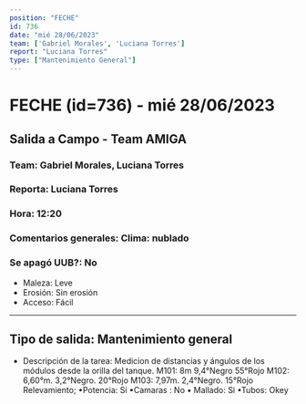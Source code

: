 ```yaml
---
position: "FECHE"
id: 736
date: "mié 28/06/2023"
team: ['Gabriel Morales', 'Luciana Torres']
report: "Luciana Torres"
type: ["Mantenimiento General"]
---
```


# FECHE (id=736) - mié 28/06/2023
## Salida a Campo - Team AMIGA
### Team: Gabriel Morales, Luciana Torres
### Reporta: Luciana Torres
### Hora: 12:20
### Comentarios generales: Clima: nublado
### Se apagó UUB?: No 
- Maleza: Leve
- Erosión: Sin erosión
- Acceso: Fácil
---------
## Tipo de salida: Mantenimiento general
   - Descripción de la tarea: Medicion de distancias y ángulos de los módulos desde la orilla del tanque. 
M101: 8m 9,4°Negro 55°Rojo
M102: 6,60°m. 3,2°Negro.  20°Rojo 
M103: 7,97m.  2,4°Negro. 15°Rojo 
Relevamiento; 
•Potencia: Si
•Camaras : No
• Mallado: Si 
•Tubos: Okey
